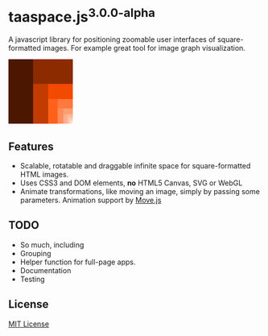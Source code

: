 # taaspace.js<sup>3.0.0-alpha</sup>

A javascript library for positioning zoomable user interfaces of square-formatted images. For example great tool for image graph visualization.

![taaspace.js Logo](docs/taaspace-logo-128.png?raw=true)

## Features

- Scalable, rotatable and draggable infinite space for square-formatted HTML images.
- Uses CSS3 and DOM elements, **no** HTML5 Canvas, SVG or WebGL
- Animate transformations, like moving an image, simply by passing some parameters. Animation support by [Move.js](http://visionmedia.github.io/move.js/)

## TODO

- So much, including
- Grouping
- Helper function for full-page apps.
- Documentation
- Testing

## License

[MIT License](../blob/master/LICENSE)
